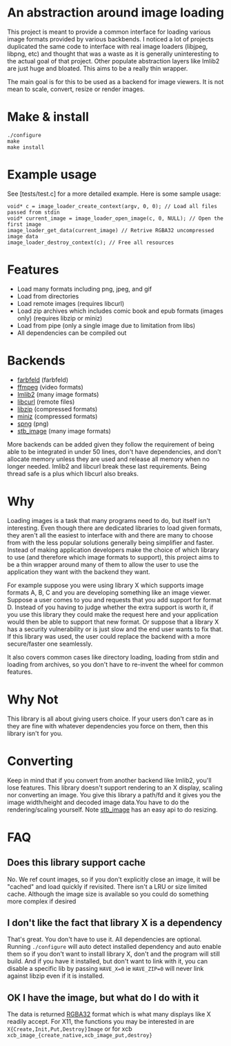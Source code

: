 # An abstraction around image loading

This project is meant to provide a common interface for loading various image formats provided by various backbends. I noticed a lot of projects duplicated the same code to interface with real image loaders (libjpeg, libpng, etc) and thought that was a waste as it is generally uninteresting to the actual goal of that project. Other populate abstraction layers like Imlib2 are just huge and bloated. This aims to be a really thin wrapper.

The main goal is for this to be used as a backend for image viewers. It is not mean to scale, convert, resize or render images.

# Make & install
```
./configure
make
make install
```
# Example usage
See [tests/test.c] for a more detailed example. Here is some sample usage:
```
void* c = image_loader_create_context(argv, 0, 0); // Load all files passed from stdin
void* current_image = image_loader_open_image(c, 0, NULL); // Open the first image
image_loader_get_data(current_image) // Retrive RGBA32 uncompressed image data
image_loader_destroy_context(c); // Free all resources
```

# Features
* Load many formats including png, jpeg, and gif
* Load from directories
* Load remote images (requires libcurl)
* Load zip archives which includes comic book and epub formats (images only) (requires libzip or miniz)
* Load from pipe (only a single image due to limitation from libs)
* All dependencies can be compiled out

# Backends
* [farbfeld](https://tools.suckless.org/farbfeld/) (farbfeld)
* [ffmpeg](https://ffmpeg.org/) (video formats)
* [Imlib2](https://docs.enlightenment.org/api/imlib2/html/) (many image formats)
* [libcurl](https://curl.se/) (remote files)
* [libzip](https://libzip.org/)  (compressed formats)
* [miniz](https://github.com/richgel999/miniz) (compressed formats)
* [spng](https://libspng.org/) (png)
* [stb_image](https://github.com/nothings/stb/blob/master/stb_image.h) (many image formats)

More backends can be added given they follow the requirement of being able to be integrated in under 50 lines, don't have dependencies, and don't allocate memory unless they are used and release all memory when no longer needed. Imlib2 and libcurl break these last requirements. Being thread safe is a plus which libcurl also breaks.


# Why
Loading images is a task that many programs need to do, but itself isn't interesting. Even though there are dedicated libraries to load given formats, they aren't all the easiest to interface with and there are many to choose from with the less popular solutions generally being simplifier and faster. Instead of making application developers make the choice of which library to use (and therefore which image formats to support), this project aims to be a thin wrapper around many of them to allow the user to use the application they want with the backend they want.

For example suppose you were using library X which supports image formats A, B, C and you are developing something like an image viewer. Suppose a user comes to you and requests that you add support for format D. Instead of you having to judge whether the extra support is worth it, if you use this library they could make the request here and your application would then be able to support that new format. Or suppose that a library X has a security vulnerability or is just slow and the end user wants to fix that. If this library was used, the user could replace the backend with a more secure/faster one seamlessly.

It also covers common cases like directory loading, loading from stdin and loading from archives, so you don't have to re-invent the wheel for common features.

# Why Not
This library is all about giving users choice. If your users don't care as in they are fine with whatever dependencies you force on them, then this library isn't for you.


# Converting
Keep in mind that if you convert from another backend like Imlib2, you'll lose features. This library doesn't support rendering to an X display, scaling nor converting an image. You give this library a path/fd and it gives you the image width/height and decoded image data.You have to do the rendering/scaling yourself. Note [stb_image](https://github.com/nothings/stb/blob/master/stb_image.h) has an easy api to do resizing.


# FAQ
## Does this library support cache
No. We ref count images, so if you don't explicitly close an image, it will be "cached" and load quickly if revisited. There isn't a LRU or size limited cache. Although the image size is available so you could do something more complex if desired

## I don't like the fact that library X is a dependency
That's great. You don't have to use it. All dependencies are optional. Running `./configure` will auto detect installed dependency and auto enable them so if you don't want to install library X, don't and the program will still build. And if you have it installed, but don't want to link with it, you can disable a specific lib by passing `HAVE_X=0` ie `HAVE_ZIP=0` will never link against libzip even if it is installed.

## OK I have the image, but what do I do with it
The data is returned [RGBA32](https://en.wikipedia.org/wiki/RGBA_color_model#RGBA32) format which is what many displays like X readily accept. For X11, the functions you may be interested in are `X{Create,Init,Put,Destroy}Image` or for xcb `xcb_image_{create_native,xcb_image_put,destroy}`

